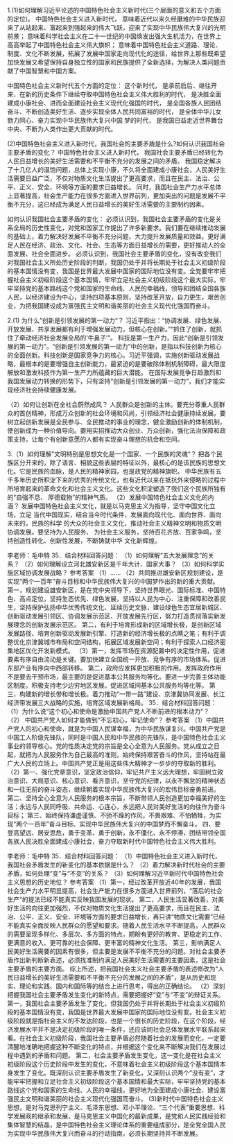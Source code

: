 1.(1)如何理解习近平论述的中国特色社会主义新时代(三个层面的意义和五个方面的定位)。
中国特色社会主义进入新时代，
意味着近代以来久经磨难的中华民族迎来了从站起来、富起来到强起来的伟大飞跃，迎来了实现中华民族伟大复兴的光明前景；
意味着科学社会主义在二十一世纪的中国焕发出强大生机活力，在世界上高高举起了中国特色社会主义伟大旗帜；
意味着中国特色社会主义道路、理论、制度、文化不断发展，拓展了发展中国家走向现代化的途径，给世界上那些既希望加快发展又希望保持自身独立性的国家和民族提供了全新选择，为解决人类问题贡献了中国智慧和中国方案。

中国特色社会主义新时代五个方面的定位：
这个新时代，
是承前启后、继往开来、在新的历史条件下继续夺取中国特色社会主义伟大胜利的时代，
是决胜全面建成小康社会、进而全面建设社会主义现代化强国的时代，
是全国各族人民团结奋斗、不断创造美好生活、逐步实现全体人民共同富裕的时代，
是全体中华儿女勠力同心、奋力实现中华民族伟大复兴中国 梦的时代，
是我国日益走近世界舞台中央、不断为人类作出更大贡献的时代。

(2)中国特色社会主义进入新时代，我国社会的主要矛盾是什么?如何认识我国社会主要矛盾的变化？
中国特色社会主义进入新时代，
我国社会主要矛盾已经转化为人民日益增长的美好生活需要和不平衡不充分的发展之间的矛盾。
我国稳定解决了十几亿人的温饱问题，总体上实现小康，不久将全面建成小康社会，人民美好生活需要日益广泛，不仅对物质文化生活提出了更高要求，而且在民主、法治、公平、正义、安全、环境等方面的要求日益增长。
同时，我国社会生产力水平总体上显著提高，社会生产能力在很多方面进入世界前列，更加突出的问题是发展不平衡不充分，这已经成为满足人民日益增长的美好生活需要的主要制约因素。

如何认识我国社会主要矛盾的变化：
必须认识到，我国社会主要矛盾的变化是关系全局的历史性变化，对党和国家工作提出了许多新要求。我们要在继续推动发展的基础上，着力解决好发展不平衡不充分问题，大力提升发展质量和效益，更好满足人民在经济、政治、文化、社会、生态等方面日益增长的需要，更好推动人的全面发展、社会全面进步。
必须认识到，我国社会主要矛盾的变化，没有改变我们对我国社会主义所处历史阶段的判断，我国仍处于并将长期处于社会主义初级阶段的基本国情没有变，我国是世界最大发展中国家的国际地位没有变。全党要牢牢把握社会主义初级阶段这个基本国情，牢牢立足社会主义初级阶段这个最大实际，牢牢坚持党的基本路线这个党和国家的生命线、人民的幸福线，领导和团结全国各族人民，以经济建设为中心，坚持四项基本原则，坚持改革开放，自力更生，艰苦创业，为把我国建设成为富强民主文明和谐美丽的社会主义现代化强国而奋斗。

2.(1) 为什么”创新是引领发展的第一动力“？
习近平指出：“协调发展、绿色发展、开放发展、共享发展都有利于增强发展动力，但核心在创新。”“抓住了创新，就抓住了牵动经济社会发展全局的‘牛鼻子’”。
科技是第一生产力，因此“创新是引领发展的第一动力”。“创新是引领发展的第一动力”中的创新，是指以科技创新为核心的全面创新。科技创新是国家竞争力的核心。习近平强调，实施创新驱动发展战略，最根本的是要增强自主创新能力，最紧迫的是要破除体制机制障碍，最大限度解放和激发科技作为第一生产力所蕴藏的巨大潜能。
在国际发展竞争日趋激烈和我国发展动力转换的形势下，只有坚持“创新是引领发展的第一动力”，我们才能实现经济社会持续健康发展。

（2）如何让创新在全社会蔚然成风？
人民群众是创新的主体。要充分尊重人民群众的首创精神，形成万众创新的社会环境和风尚，引领经济社会健康持续发展。要树立起创新发展是全民参与、全民推动的事业的理念，健全激励创新的体制机制，使创新成为一种价值导向。要用实招推动大众创业、万众创新，强化法治保障和政策支持，让每个有创新意愿的人都有实现奋斗理想的机会和空间。


3.（1）如何理解”文明特别是思想文化是一个国家、一个民族的灵魂“？
把各个民族区分开来的，除了语言、相貌这些表层的特征以外，最核心的是该民族的思想文化。它是民族的血脉，是人民的精神家园，也是政党的精神旗帜。
中华民族有五千多年历史所积淀下来的优秀的传统文化，也有近代以来在抵抗外来侵略的过程中所培育起来的革命文化和社会主义文化。这些文化积淀塑造了我们这个民族所独有的“自强不息、 厚德载物”的精神气质。
（2）发展中国特色社会主义文化的内涵？
发展中国特色社会主义文化，就是以马克思主义为指导，坚守中国文化立场，立足  当代中国现实，结合当今时代条件，发展面向现代化、面向世界、面向未来的，民族的科学  的大众的社会主义文化，推动社会主义精神文明和物质文明协调发展。要坚持为人民服务、
为社会主义服务，坚持百花齐放、百家争鸣，坚持创造性转化、创新性发展，不断铸就中华 文化新辉煌。

李老师：毛中特
35．结合材料回答问题：
（1）如何理解“五大发展理念”的关系？
（2）如何理解设立河北雄安新区是千年大计、国家大事？
（3）如何科学实施区域协调发展战略？
参考答案
（1）……
（2）共同推进雄安新区规划建设，是实现“两个一百年”奋斗目标和中华民族伟大复兴的中国梦作出的新的重大贡献。
第一，规划建设雄安新区，是在党中央领导下，坚持世界眼光、国际标准、中国特色、高点定位，坚持生态优先、绿色发展，坚持以人民为中心、注重保障和改善民生，坚持保护弘扬中华优秀传统文化、延续历史文脉，建设绿色生态宜居新城区、创新驱动发展引领区、协调发展示范区、开放发展先行区，努力打造贯彻落实新发展理念的创新发展示范区。
第二，有利于培育形成新的区域增长极，是创新区域发展路径、培育创新驱动发展新引擎、打造新的经济增长极的点睛之笔；有利于调整优化京津冀城市布局和空间结构，拓展区域发展新空间；有利于探索人口经济密集地区优化开发新模式。
（3）第一，发挥市场在资源配置中的决定性作用，促进要素有序自由流动是关键。要加快建立全国统一开放、竞争有序的市场体系。促进东部产业有序向中西部转移。
第二，政府应发挥更加积极的作用。发挥政府作用不是要去干预市场，最主要的是促进基本公共服务均等化。要进一步完善主体功能区制度。积极支持老少边穷地区发展。促进区域间基本公共服务均等化等。
第三，构建新的增长带和增长极。着力推动“一带一路”建设、京津冀协同发展、长江经济带发展三大战略的实施，培育区域发展新格局。
35．结合材料回答问题：
（1）为什么说“这个初心和使命是激励中国共产党人不断前进的根本动力”？
（2） 中国共产党人如何才能做到“不忘初心，牢记使命”？
参考答案
（1）中国共产党人的初心和使命，就是为中国人民谋幸福，为中华民族谋复兴。中国共产党是中国工人阶级先锋队，同时是中国人民和中华民族的先锋队，是中国特色社会主义事业的领导核心。党的性质决定党的宗旨是全心全意为人民服务。党从成立之日起，就把为人民服务作为自己最高的准则，始终保持艰苦奋斗的作风，坚持站在最广大人民的立场上。中国共产党正是用这些伟大精神才一步步的夺取新的胜利。
（2）第一、强化党章意识，坚定政治信仰，牢记共产主义远大理想，牢固树立政治意识、大局意识、核心意识、看齐意识，坚守党的纪律，以永不懈怠的精神状态和一往无前的奋斗姿态，继续朝着实现中华民族伟大复兴的宏伟目标奋勇前进。
第二、坚持全心全意为人民服务的根本宗旨，不断带领人民创造更加幸福美好的生活；永远与人民同呼吸、共命运、心连心，永远把人民对美好生活的向往作为奋斗目标；
第三、始终保持谦虚谨慎、不骄不躁的作风，不畏艰难、不怕牺牲，为实现“两个一百年”奋斗目标、实现中华民族伟大复兴的中国梦而不懈奋斗。
四、要登高望远、居安思危，勇于变革、勇于创新，永不僵化、永不停滞，团结带领全国各族人民决胜全面建成小康社会，奋力夺取新时代中国特色社会主义伟大胜利。

李老师：毛中特
35．结合材料回答问题：
（1）中国特色社会主义进入新时代，我国社会矛盾发生的新变化的基本依据是什么？
（2）着力解决新时代社会的主要矛盾，如何处理“变”与“不变”的关系？
（3）如何理解习近平新时代中国特色社会主义思想的历史地位？
参考答案
（1）第一，经过改革开放近40年的发展，我国社会生产力水平明显提高，社会生产能力在很多方面进入世界前列，“落后的社会生产”的提法已经不能真实反映我国发展的现状。
第二，人民生活显著改善，对美好生活的向往更加强烈，不仅对物质文化生活提出了更高要求，而且在民主、法治、公平、正义、安全、环境等方面的要求日益增长，再只讲“物质文化需要”已经不能真实全面反映人民群众的愿望和要求。随着人民生活水平不断提高，人民群众的需要呈现多样化、多层次、多方面的特点，期盼有更好的教育、更稳定的工作、更满意的收入、更可靠的社会保障、更丰富的精神文化生活。
第三，影响满足人民美好生活需要的因素有很多，但主要是发展不平衡不充分的问题。对社会主要矛盾作出新判断新表述，必须找准制约满足人民美好生活需要的主要因素，这是社会主要矛盾的主要方面。
综上所述，把我国社会主义社会主要矛盾的表述修改为“人民日益增长的美好生活需要和不平衡不充分的发展之间的矛盾”，是从历史和现实、理论和实践、国内和国际等的结合上进行思考，得出的正确结论。
（2）深刻把握我国社会主要矛盾发生变化的新特点，需要把握好“变”与“不变”的辩证关系。
第一，我国社会主要矛盾发生了变化，但我国仍处于并将长期处于社会主义初级阶段的基本国情没有变，我国是世界最大发展中国家的国际地位没有变。社会主义初级阶段就是指社会主义的不发达阶段，也是一个很长的历史阶段，在这个阶段，经济发展水平并不是决定初级阶段的唯一条件，还应该同社会总体发展水平联系起来看。在社会主义初级阶段，我国社会主要矛盾必然随着社会的发展而变化，一定要清醒地准确地把握这种不断变化的特点，并根据这个变化来不断解决我们在发展过程中遇到的矛盾和问题。
第二，社会主要矛盾发生变化，这一变化是在社会主义初级阶段这个历史阶段中发生的变化，不意味着社会主义初级阶段这个基本国情本身发生了变化。既深刻认识主要矛盾发生了新变化，又深刻认识两个“没有变”，才能牢牢把握和立足社会主义初级阶段这个基本国情和最大实际，牢牢坚持党的基本路线这个党和国家的生命线、人民的幸福线，更好地为全面建成小康社会、建设富强民主文明和谐美丽的社会主义现代化强国而奋斗。
(3)新时代中国特色社会主义思想，是对马克思列宁主义、毛泽东思想、邓小平理论、“三个代表”重要思想、科学发展观的继承和发展，是马克思主义中国化的最新成果，是党和人民实践经验和集体智慧的结晶，是中国特色社会主义理论体系的重要组成部分，是全党全国人民为实现中华民族伟大复兴而奋斗的行动指南，必须长期坚持并不断发展。